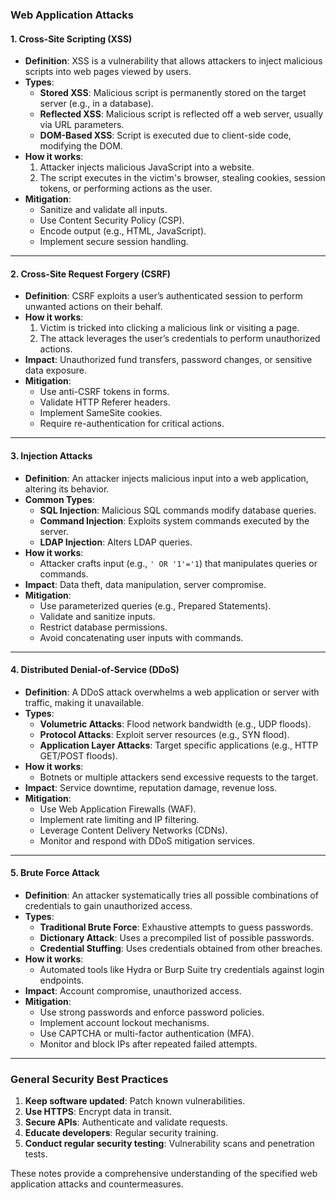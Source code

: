 

### **Web Application Attacks**

#### **1. Cross-Site Scripting (XSS)**
- **Definition**: XSS is a vulnerability that allows attackers to inject malicious scripts into web pages viewed by users.
- **Types**:
  - **Stored XSS**: Malicious script is permanently stored on the target server (e.g., in a database).
  - **Reflected XSS**: Malicious script is reflected off a web server, usually via URL parameters.
  - **DOM-Based XSS**: Script is executed due to client-side code, modifying the DOM.
- **How it works**:
  1. Attacker injects malicious JavaScript into a website.
  2. The script executes in the victim's browser, stealing cookies, session tokens, or performing actions as the user.
- **Mitigation**:
  - Sanitize and validate all inputs.
  - Use Content Security Policy (CSP).
  - Encode output (e.g., HTML, JavaScript).
  - Implement secure session handling.

---

#### **2. Cross-Site Request Forgery (CSRF)**
- **Definition**: CSRF exploits a user’s authenticated session to perform unwanted actions on their behalf.
- **How it works**:
  1. Victim is tricked into clicking a malicious link or visiting a page.
  2. The attack leverages the user’s credentials to perform unauthorized actions.
- **Impact**: Unauthorized fund transfers, password changes, or sensitive data exposure.
- **Mitigation**:
  - Use anti-CSRF tokens in forms.
  - Validate HTTP Referer headers.
  - Implement SameSite cookies.
  - Require re-authentication for critical actions.

---

#### **3. Injection Attacks**
- **Definition**: An attacker injects malicious input into a web application, altering its behavior.
- **Common Types**:
  - **SQL Injection**: Malicious SQL commands modify database queries.
  - **Command Injection**: Exploits system commands executed by the server.
  - **LDAP Injection**: Alters LDAP queries.
- **How it works**:
  - Attacker crafts input (e.g., `' OR '1'='1`) that manipulates queries or commands.
- **Impact**: Data theft, data manipulation, server compromise.
- **Mitigation**:
  - Use parameterized queries (e.g., Prepared Statements).
  - Validate and sanitize inputs.
  - Restrict database permissions.
  - Avoid concatenating user inputs with commands.

---

#### **4. Distributed Denial-of-Service (DDoS)**
- **Definition**: A DDoS attack overwhelms a web application or server with traffic, making it unavailable.
- **Types**:
  - **Volumetric Attacks**: Flood network bandwidth (e.g., UDP floods).
  - **Protocol Attacks**: Exploit server resources (e.g., SYN flood).
  - **Application Layer Attacks**: Target specific applications (e.g., HTTP GET/POST floods).
- **How it works**:
  - Botnets or multiple attackers send excessive requests to the target.
- **Impact**: Service downtime, reputation damage, revenue loss.
- **Mitigation**:
  - Use Web Application Firewalls (WAF).
  - Implement rate limiting and IP filtering.
  - Leverage Content Delivery Networks (CDNs).
  - Monitor and respond with DDoS mitigation services.

---

#### **5. Brute Force Attack**
- **Definition**: An attacker systematically tries all possible combinations of credentials to gain unauthorized access.
- **Types**:
  - **Traditional Brute Force**: Exhaustive attempts to guess passwords.
  - **Dictionary Attack**: Uses a precompiled list of possible passwords.
  - **Credential Stuffing**: Uses credentials obtained from other breaches.
- **How it works**:
  - Automated tools like Hydra or Burp Suite try credentials against login endpoints.
- **Impact**: Account compromise, unauthorized access.
- **Mitigation**:
  - Use strong passwords and enforce password policies.
  - Implement account lockout mechanisms.
  - Use CAPTCHA or multi-factor authentication (MFA).
  - Monitor and block IPs after repeated failed attempts.

---

### **General Security Best Practices**
1. **Keep software updated**: Patch known vulnerabilities.
2. **Use HTTPS**: Encrypt data in transit.
3. **Secure APIs**: Authenticate and validate requests.
4. **Educate developers**: Regular security training.
5. **Conduct regular security testing**: Vulnerability scans and penetration tests.

These notes provide a comprehensive understanding of the specified web application attacks and countermeasures.
